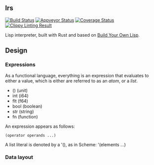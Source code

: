 lrs
-------
[![Build
Status](https://travis-ci.org/jzhu98/lisp-rs.svg?style=flat-square&branch=develop)](https://travis-ci.org/jzhu98/lisp-rs)
[![Appveyor Status](https://ci.appveyor.com/api/projects/status/rlhd2gyjcmdkdxc7/branch/develop?svg=true)](https://ci.appveyor.com/project/jzhu98/lrs/branch/develop)
[![Coverage Status](https://coveralls.io/repos/github/jzhu98/lisp-rs/badge.svg?style=flat-square&branch=develop)](https://coveralls.io/github/jzhu98/lisp-rs?branch=feature%2Fatom)
[![Clippy Linting Result](https://clippy.bashy.io/github/jzhu98/lisp-rs/develop/badge.svg?style=flat-square)](https://clippy.bashy.io/github/jzhu98/lisp-rs/develop/log)

Lisp interpreter, built with Rust and based on [Build Your Own Lisp](buildyourownlisp.com).

## Design

### Expressions
As a functional language, everything is an expression that
evaluates to either a value, which is either  are referred to as an *atom*, or a *list*.

- ()    (unit)
- int   (i64)
- flt   (f64)
- bool  (boolean)
- str   (string)
- fn    (function)

An expression appears as follows:
```
(operator operands ...)
```

A list literal is denoted by a '(), as in Scheme:
'(elements ...)

### Data layout
